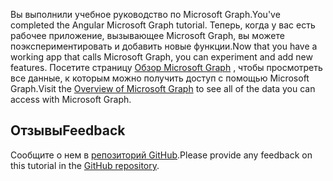 <!-- markdownlint-disable MD002 MD041 -->

<span data-ttu-id="098bf-101">Вы выполнили учебное руководство по Microsoft Graph.</span><span class="sxs-lookup"><span data-stu-id="098bf-101">You've completed the Angular Microsoft Graph tutorial.</span></span> <span data-ttu-id="098bf-102">Теперь, когда у вас есть рабочее приложение, вызывающее Microsoft Graph, вы можете поэкспериментировать и добавить новые функции.</span><span class="sxs-lookup"><span data-stu-id="098bf-102">Now that you have a working app that calls Microsoft Graph, you can experiment and add new features.</span></span> <span data-ttu-id="098bf-103">Посетите страницу [Обзор Microsoft Graph](/graph/overview) , чтобы просмотреть все данные, к которым можно получить доступ с помощью Microsoft Graph.</span><span class="sxs-lookup"><span data-stu-id="098bf-103">Visit the [Overview of Microsoft Graph](/graph/overview) to see all of the data you can access with Microsoft Graph.</span></span>

## <a name="feedback"></a><span data-ttu-id="098bf-104">Отзывы</span><span class="sxs-lookup"><span data-stu-id="098bf-104">Feedback</span></span>

<span data-ttu-id="098bf-105">Сообщите о нем в [репозиторий GitHub](https://github.com/microsoftgraph/msgraph-training-angularspa).</span><span class="sxs-lookup"><span data-stu-id="098bf-105">Please provide any feedback on this tutorial in the [GitHub repository](https://github.com/microsoftgraph/msgraph-training-angularspa).</span></span>
